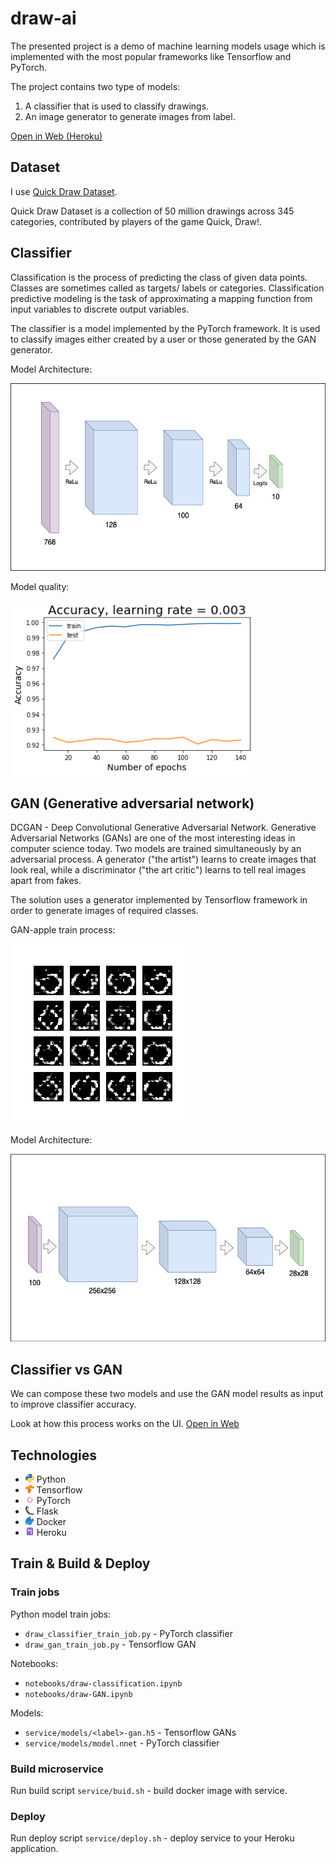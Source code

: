 # draw-ai
The presented project is a demo of machine learning models usage 
which is implemented with the most popular frameworks like Tensorflow and PyTorch.

The project contains two type of models:
1) A classifier that is used to classify drawings.
2) An image generator to generate images from label.

[Open in Web (Heroku)](https://draw-ai-alexkbit.herokuapp.com)

## Dataset
I use [Quick Draw Dataset](https://github.com/googlecreativelab/quickdraw-dataset).

Quick Draw Dataset is a collection of 50 million drawings across 345 categories, contributed by players of the game Quick, Draw!.


## Classifier
Classification is the process of predicting the class of given data points.
Classes are sometimes called as targets/ labels or categories.
Classification predictive modeling is the task of approximating a mapping function from input variables to discrete output variables.

The classifier is a model implemented by the PyTorch framework. 
It is used to classify images either created by a user or those generated by the GAN generator.

Model Architecture:

<img src="assets/classifier-arch.png" width="540" height="300px"/>

Model quality:

<img src="assets/draw-class-model-accuracy.png" width="390px" height="280px"/>

## GAN (Generative adversarial network)
DCGAN - Deep Convolutional Generative Adversarial Network.
Generative Adversarial Networks (GANs) are one of the most interesting ideas in computer science today.
Two models are trained simultaneously by an adversarial process.
A generator ("the artist") learns to create images that look real, while a discriminator ("the art critic") learns to tell real images apart from fakes.

The solution uses a generator implemented by Tensorflow framework in order to generate images of required classes.

GAN-apple train process:

<img src="assets/draw-gan-train-apple.gif" width="288px" height="288px"/>

Model Architecture:

<img src="assets/gan-arch.png" width="540" height="300px"/>

## Classifier vs GAN
We can compose these two models and use the GAN model results as input to improve classifier accuracy.

Look at how this process works on the UI.
[Open in Web](https://draw-ai-alexkbit.herokuapp.com/fight)

## Technologies
* <img src="assets/logo/python.png" width="14px" height="14px"/> Python 
* <img src="assets/logo/tensorflow.png" width="14px" height="14px"/> Tensorflow
* <img src="assets/logo/pytorch.png" width="14px" height="14px"/> PyTorch
* <img src="assets/logo/flask.png" width="14px" height="14px"/> Flask
* <img src="assets/logo/docker.png" width="14px" height="14px"/> Docker
* <img src="assets/logo/heroku.png" width="14px" height="14px"/> Heroku

## Train & Build & Deploy
### Train jobs
Python model train jobs:
* `draw_classifier_train_job.py` - PyTorch classifier
* `draw_gan_train_job.py` - Tensorflow GAN

Notebooks:
* `notebooks/draw-classification.ipynb`
* `notebooks/draw-GAN.ipynb`

Models:
* `service/models/<label>-gan.h5` - Tensorflow GANs
* `service/models/model.nnet` - PyTorch classifier

### Build microservice
Run build script `service/buid.sh` - build docker image with service.
### Deploy
Run deploy script `service/deploy.sh` - deploy service to your Heroku application.

